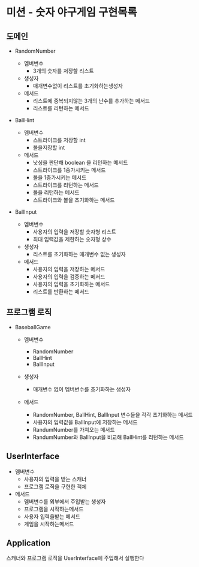 # 미션 - 숫자 야구게임 구현목록

## 도메인

- RandomNumber
    - 멤버변수
        - 3개의 숫자를 저장할 리스트
    - 생성자
        - 매개변수없이 리스트를 초기화하는생성자
    - 메서드
        - 리스트에 중복되지않는 3개의 난수를 추가하는 메서드
        - 리스트를 리턴하는 메서드

- BallHint
    - 멤버변수
        - 스트라이크를 저장할 int
        - 볼을저장할 int
    - 메서드
        - 낫싱을 판단해 boolean 을 리턴하는 메서드
        - 스트라이크를 1증가시키는 메서드
        - 볼을 1증가시키는 메서드
        - 스트라이크를 리턴하는 메서드
        - 볼을 리턴하는 메서드
        - 스트라이크와 볼을 초기화하는 메서드

- BallInput
    - 멤버변수
        - 사용자의 입력을 저장할 숫자형 리스트
        - 최대 입력값을 제한하는 숫자형 상수
    - 생성자
        - 리스트를 초기화하는 매개변수 없는 생성자
    - 메서드
        - 사용자의 입력을 저장하는 메서드
        - 사용자의 입력을 검증하는 메서드
        - 사용자의 입력을 초기화하는 메서드
        - 리스트를 반환하는 메서드

## 프로그램 로직

- BaseballGame
    - 멤버변수
        - RandomNumber
        - BallHint
        - BallInput

    - 생성자
        - 매개변수 없이 멤버변수를 초기화하는 생성자

    - 메서드
        - RandomNumber, BallHint, BallInput 변수들을 각각 초기화하는 메서드
        - 사용자의 입력값을 BallInput에 저장하는 메서드
        - RandumNumber를 가져오는 메서드
        - RandumNumber와 BallInput을 비교해 BallHint를 리턴하는 메서드

## UserInterface

- 멤버변수
    - 사용자의 입력을 받는 스캐너
    - 프로그램 로직을 구현한 객체
- 메서드
    - 멤버변수를 외부에서 주입받는 생성자
    - 프로그램을 시작하는메서드
    - 사용자 입력을받는 메서드
    - 게임을 시작하는메서드

## Application

스캐너와 프로그램 로직을
UserInterface에 주입해서 실행한다